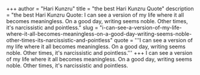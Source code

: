 +++
author = "Hari Kunzru"
title = "the best Hari Kunzru Quote"
description = "the best Hari Kunzru Quote: I can see a version of my life where it all becomes meaningless. On a good day, writing seems noble. Other times, it's narcissistic and pointless."
slug = "i-can-see-a-version-of-my-life-where-it-all-becomes-meaningless-on-a-good-day-writing-seems-noble-other-times-its-narcissistic-and-pointless"
quote = '''I can see a version of my life where it all becomes meaningless. On a good day, writing seems noble. Other times, it's narcissistic and pointless.'''
+++
I can see a version of my life where it all becomes meaningless. On a good day, writing seems noble. Other times, it's narcissistic and pointless.
